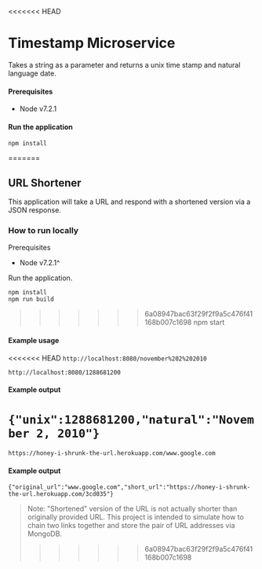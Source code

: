 <<<<<<< HEAD
# Timestamp Microservice
 Takes a string as a parameter and returns a unix time stamp and natural language date.

#### Prerequisites 

* Node v7.2.1

#### Run the application 
   
    npm install
=======
## URL Shortener

This application will take a URL and respond with a shortened version via a JSON response.

### How to run locally

Prerequisites

* Node v7.2.1^

Run the application.

    npm install
    npm run build
>>>>>>> 6a08947bac63f29f2f9a5c476f41168b007c1698
    npm start

#### Example usage

<<<<<<< HEAD
`http://localhost:8080/november%202%202010`

`http://localhost:8080/1288681200`

#### Example output

`{"unix":1288681200,"natural":"November 2, 2010"}`
=======
`https://honey-i-shrunk-the-url.herokuapp.com/www.google.com`

#### Example output

`{"original_url":"www.google.com","short_url":"https://honey-i-shrunk-the-url.herokuapp.com/3cd035"}`


>Note: "Shortened" version of the URL is not actually shorter than originally provided URL. This project is intended to simulate how to chain two links together and store the pair of URL addresses via MongoDB. 
>>>>>>> 6a08947bac63f29f2f9a5c476f41168b007c1698
